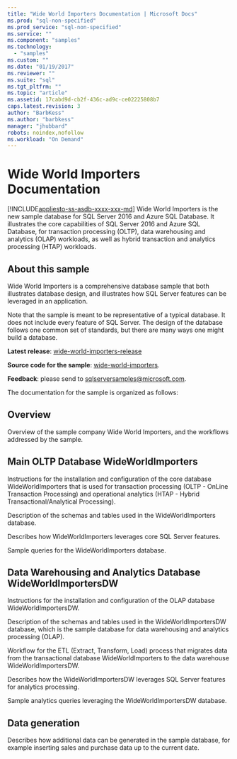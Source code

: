 ```yaml
---
title: "Wide World Importers Documentation | Microsoft Docs"
ms.prod: "sql-non-specified"
ms.prod_service: "sql-non-specified"
ms.service: ""
ms.component: "samples"
ms.technology:
  - "samples"
ms.custom: ""
ms.date: "01/19/2017"
ms.reviewer: ""
ms.suite: "sql"
ms.tgt_pltfrm: ""
ms.topic: "article"
ms.assetid: 17cabd9d-cb2f-436c-ad9c-ce02225808b7
caps.latest.revision: 3
author: "BarbKess"
ms.author: "barbkess"
manager: "jhubbard"
robots: noindex,nofollow
ms.workload: "On Demand"
---
```

# Wide World Importers Documentation
[!INCLUDE[appliesto-ss-asdb-xxxx-xxx-md](../../includes/appliesto-ss-asdb-xxxx-xxx-md.md)]
Wide World Importers is the new sample database for SQL Server 2016 and Azure SQL Database. It illustrates the core capabilities of SQL Server 2016 and Azure SQL Database, for transaction processing (OLTP), data warehousing and analytics (OLAP) workloads, as well as hybrid transaction and analytics processing (HTAP) workloads.

## About this sample

Wide World Importers is a comprehensive database sample that both illustrates database design, and illustrates how SQL Server features can be leveraged in an application.

Note that the sample is meant to be representative of a typical database. It does not include every feature of SQL Server. The design of the database follows one common set of standards, but there are many ways one might build a database.

**Latest release**:
[wide-world-importers-release](http://go.microsoft.com/fwlink/?LinkID=800630)

**Source code for the sample**:
[wide-world-importers](https://github.com/Microsoft/sql-server-samples/tree/master/samples/databases/wide-world-importers).

**Feedback**: please send to
[sqlserversamples@microsoft.com](mailto:sqlserversamples@microsoft.com).

The documentation for the sample is organized as follows:

## Overview

Overview of the sample company Wide World Importers, and the workflows addressed by the sample.

## Main OLTP Database WideWorldImporters

Instructions for the installation and configuration of the core database WideWorldImporters that is used for transaction processing (OLTP - OnLine Transaction Processing) and operational analytics (HTAP - Hybrid Transactional/Analytical Processing).

Description of the schemas and tables used in the WideWorldImporters database.  

Describes how WideWorldImporters leverages core SQL Server features.

Sample queries for the WideWorldImporters database.

## Data Warehousing and Analytics Database WideWorldImportersDW

Instructions for the installation and configuration of the OLAP database WideWorldImportersDW.

Description of the schemas and tables used in the WideWorldImportersDW database, which is the sample database for data warehousing and analytics processing (OLAP).

Workflow for the ETL (Extract, Transform, Load) process that migrates data from the transactional database WideWorldImporters to the data warehouse WideWorldImportersDW.

Describes how the WideWorldImportersDW leverages SQL Server features for analytics processing.

Sample analytics queries leveraging the WideWorldImportersDW database.

## Data generation

Describes how additional data can be generated in the sample database, for example inserting sales and purchase data up to the current date.
